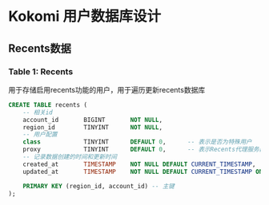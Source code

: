 # Kokomi 用户数据库设计

## Recents数据

### Table 1: Recents

用于存储启用recents功能的用户，用于遍历更新recents数据库

```sql
CREATE TABLE recents (
    -- 相关id
    account_id       BIGINT       NOT NULL,
    region_id        TINYINT      NOT NULL,
    -- 用户配置
    class            TINYINT      DEFAULT 0,      -- 表示是否为特殊用户
    proxy            TINYINT      DEFAULT 0,      -- 表示Recents代理服务器地址
    -- 记录数据创建的时间和更新时间
    created_at       TIMESTAMP    NOT NULL DEFAULT CURRENT_TIMESTAMP,
    updated_at       TIMESTAMP    NOT NULL DEFAULT CURRENT_TIMESTAMP ON UPDATE CURRENT_TIMESTAMP,

    PRIMARY KEY (region_id, account_id) -- 主键
);
```
